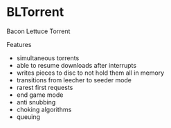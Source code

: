 BLTorrent
=========

Bacon Lettuce Torrent

Features
* simultaneous torrents
* able to resume downloads after interrupts
* writes pieces to disc to not hold them all in memory 
* transitions from leecher to seeder mode   
* rarest first requests
* end game mode
* anti snubbing
* choking algorithms
* queuing
